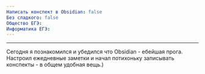 ```yaml
---
Написать конспект в Obsidian: false
Без сладкого: false
Общество ЕГЭ:
Информатика ЕГЭ:
---
```

---
Сегодня я познакомился и убедился что Obsidian - ебейшая прога. Настроил ежедневные заметки и начал потихоньку записывать конспекты - в общем удобная вещь.)
